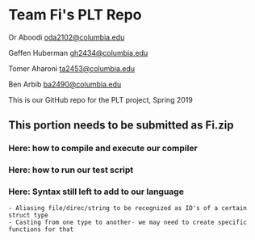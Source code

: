 # Team Fi's PLT Repo

Or Aboodi oda2102@columbia.edu

Geffen Huberman gh2434@columbia.edu

Tomer Aharoni ta2453@columbia.edu

Ben Arbib ba2490@columbia.edu

This is our GitHub repo for the PLT project, Spring 2019

## This portion needs to be submitted as Fi.zip

### Here: how to compile and execute our compiler

### Here: how to run our test script

### Here: Syntax still left to add to our language
	- Aliasing file/direc/string to be recognized as ID's of a certain struct type
	- Casting from one type to another- we may need to create specific functions for that
